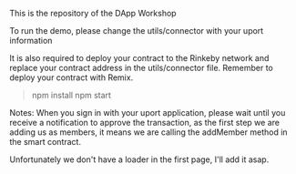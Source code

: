 This is the repository of the DApp Workshop

To run the demo, please change the utils/connector with your uport information

It is also required to deploy your contract to the Rinkeby network and replace your contract address in
the utils/connector file. Remember to deploy your contract with Remix.

> npm install 
> npm start

Notes: When you sign in with your uport application, please wait until you receive a notification
to approve the transaction, as the first step we are adding us as members, it means we are calling the addMember method
in the smart contract.

Unfortunately we don't have a loader in the first page, I'll add it asap.

